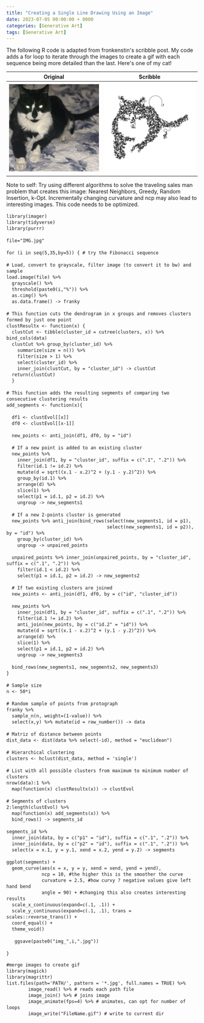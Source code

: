 ```yaml
---
title: "Creating a Single Line Drawing Using an Image"
date: 2023-07-05 00:00:00 + 0000
categories: [Generative Art]
tags: [Generative Art]
---
```


The following R code is adapted from fronkenstin's scribble post. My code adds a for loop to iterate through the images to create a gif with each sequence being more detailed than the last. Here's one of my cat! 


Original | Scribble
--- | ---
![](https://raw.githubusercontent.com/sbudataanlyst/nbaproject/main/IMG_8683%20(1).jpg) | ![](https://raw.githubusercontent.com/tanalytical/tanalytical.github.io/main/myimages/dudu2.gif)


Note to self: Try using different algorithms to solve the traveling sales man problem that creates this image: Nearest Neighbors, Greedy, Random Insertion, k-Opt. Incrementally changing curvature and ncp may also lead to interesting images. This code needs to be optimized. 


```
library(imager)
library(tidyverse)
library(purrr)

file="IMG.jpg"

for (i in seq(5,35,by=5)) { # try the Fibonacci sequence 

# Load, convert to grayscale, filter image (to convert it to bw) and sample
load.image(file) %>% 
  grayscale() %>% 
  threshold(paste0(i,"%")) %>% 
  as.cimg() %>% 
  as.data.frame() -> franky

# This function cuts the dendrogram in x groups and removes clusters formed by just one point
clustResultx <- function(x) {
  clustCut <- tibble(cluster_id = cutree(clusters, x)) %>% bind_cols(data)
  clustCut %>% group_by(cluster_id) %>% 
    summarize(size = n()) %>% 
    filter(size > 1) %>% 
    select(cluster_id) %>% 
    inner_join(clustCut, by = "cluster_id") -> clustCut
  return(clustCut)
  }

# This function adds the resulting segments of comparing two consecutive clustering results
add_segments <- function(x){
  
  df1 <- clustEvol[[x]]
  df0 <- clustEvol[[x-1]]
  
  new_points <- anti_join(df1, df0, by = "id")
  
  # If a new point is added to an existing cluster
  new_points %>% 
    inner_join(df1, by = "cluster_id", suffix = c(".1", ".2")) %>% 
    filter(id.1 != id.2) %>% 
    mutate(d = sqrt((x.1 - x.2)^2 + (y.1 - y.2)^2)) %>% 
    group_by(id.1) %>% 
    arrange(d) %>% 
    slice(1) %>% 
    select(p1 = id.1, p2 = id.2) %>% 
    ungroup -> new_segments1
  
  # If a new 2-points cluster is generated
  new_points %>% anti_join(bind_rows(select(new_segments1, id = p1), 
                                     select(new_segments1, id = p2)), by = "id") %>% 
    group_by(cluster_id) %>% 
    ungroup -> unpaired_points
  
  unpaired_points %>% inner_join(unpaired_points, by = "cluster_id", suffix = c(".1", ".2")) %>% 
    filter(id.1 < id.2) %>% 
    select(p1 = id.1, p2 = id.2) -> new_segments2
  
  # If two existing clusters are joined
  new_points <- anti_join(df1, df0, by = c("id", "cluster_id"))
  
  new_points %>% 
    inner_join(df1, by = "cluster_id", suffix = c(".1", ".2")) %>% 
    filter(id.1 != id.2) %>% 
    anti_join(new_points, by = c("id.2" = "id")) %>% 
    mutate(d = sqrt((x.1 - x.2)^2 + (y.1 - y.2)^2)) %>% 
    arrange(d) %>% 
    slice(1) %>% 
    select(p1 = id.1, p2 = id.2) %>% 
    ungroup -> new_segments3

  bind_rows(new_segments1, new_segments2, new_segments3)
}

# Sample size
n <- 50*i

# Random sample of points from protograph
franky %>% 
  sample_n(n, weight=(1-value)) %>% 
  select(x,y) %>% mutate(id = row_number()) -> data

# Matriz of distance between points
dist_data <- dist(data %>% select(-id), method = "euclidean")

# Hierarchical clustering
clusters <- hclust(dist_data, method = 'single')

# List with all possible clusters from maximum to minimum number of clusters
nrow(data):1 %>% 
  map(function(x) clustResultx(x)) -> clustEvol

# Segments of clusters
2:length(clustEvol) %>% 
  map(function(x) add_segments(x)) %>% 
  bind_rows() -> segments_id

segments_id %>% 
  inner_join(data, by = c("p1" = "id"), suffix = c(".1", ".2")) %>% 
  inner_join(data, by = c("p2" = "id"), suffix = c(".1", ".2")) %>% 
  select(x = x.1, y = y.1, xend = x.2, yend = y.2) -> segments

ggplot(segments) + 
  geom_curve(aes(x = x, y = y, xend = xend, yend = yend),
             ncp = 10, #the higher this is the smoother the curve 
             curvature = 2.5, #how curvy ? negative values give left hand bend
             angle = 90) + #changing this also creates interesting results
  scale_x_continuous(expand=c(.1, .1)) +
  scale_y_continuous(expand=c(.1, .1), trans = scales::reverse_trans()) +
  coord_equal() +
  theme_void()
  
   ggsave(paste0("img_",i,".jpg"))
   
}

```

```
#merge images to create gif
library(magick)
library(magrittr)
list.files(path='PATH/', pattern = '*.jpg', full.names = TRUE) %>% 
        image_read() %>% # reads each path file
        image_join() %>% # joins image
        image_animate(fps=4) %>% # animates, can opt for number of loops
        image_write("FileName.gif") # write to current dir


```

